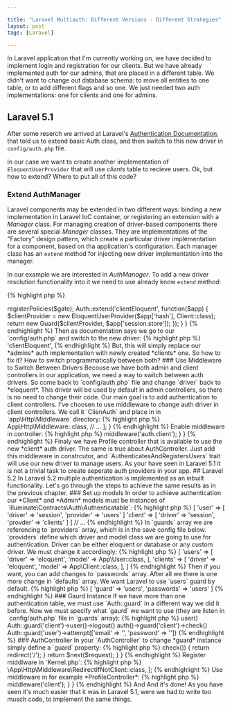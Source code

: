 ```yaml
---

title: "Laravel Multiauth: Different Versions - Different Strategies"
layout: post
tags: [Laravel]

---
```


In Laravel application that I'm currently working on, we have decided to implement login and registration
for our clients. But we have already implemented auth for our admins, that are placed in a 
different table. We didn't want to change out database schema: to move all entities to one table, or
to add different flags and so one. We just needed two auth implementations: one for clients and one
for admins.

## Laravel 5.1

After some reserch we arrived at Laravel's <a href="https://laravel.com/docs/5.1/authentication#adding-custom-authentication-drivers" target="_blank">
Authentication Documentation</a>, that told us to extend basic Auth class, and then switch to this new driver in 
`config/auth.php` file. 

In our case we want to create another implementation of `EloquentUserProvider` that will use *clients* table to recieve users.
Ok, but how to extend? Where to put all of this code? 

### Extend AuthManager

Laravel components may be extended in two different ways: binding a new implementation in Laravel IoC container, or registering an 
extension with a *Manager* class. For managing creation of driver-based components there are several special *Manager* classes. They
are implementations of the "Factory" design pattern, which create a particular driver implementation for a component, based on 
tha application's configuration. 
Each manager class has an `extend` method for injecting new driver implementation into the manager.

In our example we are interested in *AuthManager*. To add a new driver resolution functionality into it we need to use already 
know `extend` method:

{% highlight php %}
<?php

Auth::extend('clientEloquent', function($app) {
   // We need to return here an implementation of Illuminate\Auth\UserProviderInterface 
});
{% endhighlight %}

In `extend` method we must return our new driver for *clients* table, let's name it *clientEloquent*. Now we should create
this driver. Driver implementation must implement *UserProviderInterface*, which is responsible for fetching *UserInterface* 
implementations out of a persistent storage system. In our case *UserInterface* implementations will be *Eloquent* models, and
we will use *EloquentUserProvider* as an implementation of *UserProviderInterface*.

{% highlight php %}
<?php

Auth::extend('clientEloquent', function($app) {
   $clientProvider = new EloquentUserProvider($app['hash'], Client::class);
   return new Guard($clientProvider, $app['session.store']);
});
{% endhighlight %}

*EloquentUserProvider* requires an instance of *HasherContract* for password cheking, and *Eloquent* model class. Then we wrap 
an instance of our provider into *Guard* class to use advantages such of methods as `check()`, `guest()`, `user()` and so one.

Ok, but where to put all of this code? In `app/Providers` directory there already exists one service provider for this puprose `AuthServiceProvider`.
Let's update it's boot method with our code:

{% highlight php %}
<?php

namespace App\Providers;

use Illuminate\Contracts\Auth\Access\Gate as GateContract;
use Illuminate\Foundation\Support\Providers\AuthServiceProvider as ServiceProvider;

class AuthServiceProvider extends ServiceProvider
{
    public function boot(GateContract $gate)
    {
        $this->registerPolicies($gate);

        Auth::extend('clientEloquent', function($app) {
            $clientProvider = new EloquentUserProvider($app['hash'], Client::class);
            return new Guard($clientProvider, $app['session.store']);
        });
    }
}
{% endhighlight %}

Then as documentation says we go to our `config/auth.php` and switch to the new driver:

{% highlight php %}
<?php

// ...
'driver' => 'clientEloquent',
{% endhighlight %}

But, this will simply replace our *admins* auth implementation with newly created *clients* one. So how to fix it?
How to switch programmatically between both? 

### Use Middleware to Switch Between Drivers

Becouse we have both admin and client controllers in our application, we need a way to switch between auth drivers. So come
back to `config/auth.php` file and change `driver` back to *eloquent*. This driver will be used by default in admin controllers,
so there is no need to change their code. Our main goal is to add authentication to client controllers.

I've choosen to use middleware to change auth driver in client controllers. We call it `ClienAuth` and place in in `app\Http\Middleware`
directory:

{% highlight php %}
<?php

namespace App\Http\Middleware;

use Closure;
use Config;

class ClientAuth {
    /**
    * Handle an incoming request.
    * 
    * @param  \Illuminate\Http\Request $request
    * @param  \Closure $next
    * @return mixed
    */
    public function hanlde($request, Closure $next) {
        Config::set('auth.driver', 'clientEloquent');
        Config::set('auth.model', 'Client');

        return $next($request);
    }
}
{% endhighlight %}

Register *ClientAuth*  middleware in `Kernel.php` as *routeMiddleware*:

{% highlight php %}
<?php

namespace App\Http;

class Kernel extends HttpKernel {

    /**
     * The application's route middleware.
     *
     * @var array
     */
    protected $routeMiddleware = [
        // ...
        'auth.client' => App\Http\Middleware::class,
        // ...
    ];

}
{% endhighlight %}

Enable middleware in controller:

{% highlight php %}
<?php

namespace App\Http\Controllers\Site;

class ProfileController extends SiteBaseController
{
    public function __construct() {
        $this->middleware('auth.client');
    }
}
{% endhighlight %}

Finaly we have Profile controller that is available to use the new *client* auth driver. The same is true about AuthController. Just add this 
middleware in constrcutor, and `AuthenticatesAndRegistersUsers` trait will use our new driver to manage users. As your have seen in Laravel 5.1
it is not a trivial task to create seperate auth providers in your app. 

## Laravel 5.2

In Laravel 5.2 multiple authentication is implemented as an inbuilt functionality. Let's go through the steps to achieve the same results as in
the previous chapter.

### Set up models

In order to achieve authentication our *Client* and *Admin* models must be instances of `Illuminate\Contracts\Auth\Authenticatable`:

{% highlight php %}
<?php

namespace App;

use Illuminate\Foundation\Auth\User as Authenticatable;

class Client extends Authenticatable 
{
    // ...
}

class User extends Authenticatable 
{
    // ...
}

{% endhighlight %}

### Change config

Now it's time to make some changes in `config/auth.php`. First of all `guards` array. This array defines how authentication 
is performed for every request. We can either use session or tokens for handling authentication. 

{% highlight php %}
<?php

// ...
'guards' => [
    'user' => [
        'driver' => 'session',
        'provider' => 'users'
    ]
    'client' => [
        'driver' => 'session',
        'provder' => 'clients'
    ]
]
// ...
{% endhighlight %}

In `guards` array we are referencing to `providers` array, which is in the save config file below. `providers` define which driver 
and model class we are going to use for authentication. Driver can be either eloquent or database or any custom driver.
We must change it accordingly:

{% highlight php %}
<?php

'provders' => [
    'users' => [
        'driver' => 'eloquent',
        'model' => App\User::class,
    ],
    'clients' => [
        'driver' => 'eloquent',
        'model' => App\Client::class,
    ],

]
{% endhighlight %}

Then if you want, you can add changes to `passwords` array. After all we there is one more change in `defaults` array. We want Laravel
to use `users` guard by default.

{% highlight php %}
<?php

'defaults' => [
    'guard' => 'users',
    'passwords' => 'users'
]
{% endhighlight %}

### Gaurd Instance

If we have more than one authentication table, we must use `Auth::guard` in a different way we did it before. Now we must specify
what `gaurd` we want to use (they are listen in `config/auth.php` file in `guards` array):

{% highlight php %}
<?php

Auth::guard('user')->user()  
Auth::guard('client')->user()->logout()
auth()->guard('client')->check()
Auth::guard('user')->attempt(['email' => '', 'password' => ''])

{% endhighlight %}

### AuthController

In your `AuthController` to change *guard* instance simply define a `guard` property:

{% highlight php %}
<?php

protected $guard = 'client';
{% endhighlight %}

### Middlewares

If you want you can implement special middlewares for your guards and then use them in controllers. For example:

{% highlight php %}
<?php

class RedirectIfNotClient 
{
    
    /**
    * Handle an incoming request.
    *
    * @param  \Illuminate\Http\Request  $request
    * @param  \Closure  $next
    * @param  string|null  $guard
    * @return mixed
    */
    public function handle($request, Closure $next, guard='client')
    {
        if (!Auth::guard($guard)->check()) {
            return redirect('/');
        }

        return $next($request);
    }
}
{% endhighlight %}

Register middlware in `Kernel.php`:

{% highlight php %}
<?php

protected $routeMiddleware = [
    'client' => \App\Http\Middleware\RedirectIfNotClient::class,
];
{% endhighlight %}

Use middleware in for example *ProfileController*:

{% highlight php %}
<?php

namespace App\Http\Controllers;

use App\Http\Controllers\Controller;

class ProfileController extends Controller 
{
    public function __construct(){
        $this->middleware('client');
    }
}

{% endhighlight %}

And And it's done! As you have seen it's much easier that it was in Laravel 5.1, were we had to write too musch code, to implement the 
same things.
